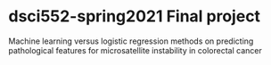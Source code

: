 # dsci552-spring2021 Final project

Machine learning versus logistic regression methods on predicting pathological features for microsatellite instability in colorectal cancer

